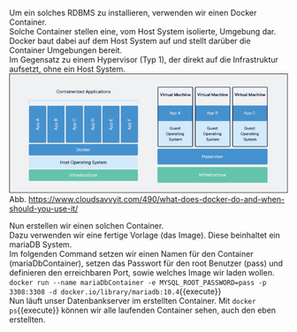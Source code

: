 Um ein solches RDBMS zu installieren, verwenden wir einen Docker Container.  
Solche Container stellen eine, vom Host System isolierte, Umgebung dar. Docker baut dabei auf dem Host System auf und stellt darüber die Container Umgebungen bereit.  
Im Gegensatz zu einem Hypervisor (Typ 1), der direkt auf die Infrastruktur aufsetzt, ohne ein Host System.  
![Docker Container](https://raw.githubusercontent.com/mhh008/katacoda-scenarios/main/iot_sensordaten/assets/docker.png)
Abb. https://www.cloudsavvyit.com/490/what-does-docker-do-and-when-should-you-use-it/  
  
Nun erstellen wir einen solchen Container.  
Dazu verwenden wir eine fertige Vorlage (das Image). Diese beinhaltet ein mariaDB System.  
Im folgenden Command setzen wir einen Namen für den Container (mariaDbContainer), setzen das Passwort für den root Benutzer (pass) und definieren den erreichbaren Port, sowie welches Image wir laden wollen.  
`docker run --name mariaDbContainer -e MYSQL_ROOT_PASSWORD=pass -p 3308:3308 -d docker.io/library/mariadb:10.4`{{execute}}  
Nun läuft unser Datenbankserver im erstellten Container. Mit `docker ps`{{execute}} können wir alle laufenden Container sehen, auch den eben erstellten.